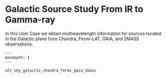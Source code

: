 # Galactic Source Study From IR to Gamma-ray

In this User Case we obtain multiwavelength information for sources located in the Galactic plane from Chandra, Fermi-LAT, GAIA, and 2MASS observations. 



```{toctree}
---
maxdepth: 1
---

all_sky_galactic_chandra_fermi_gaia_2mass

```
